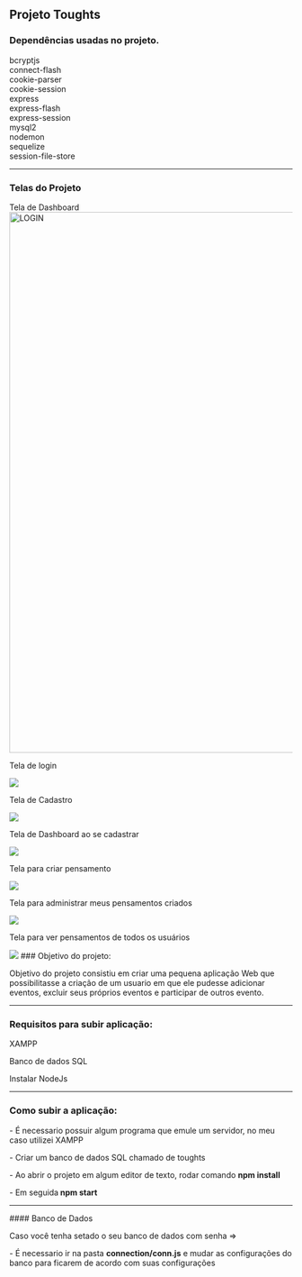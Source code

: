 ## Projeto Toughts 


<h3> Dependências usadas no projeto.</h3>

bcryptjs<br>
connect-flash<br>
cookie-parser <br>
cookie-session <br>
express <br>
express-flash<br>
express-session<br>
mysql2<br>
nodemon <br> 
sequelize <br>
session-file-store <br> 

<hr>

<h3>Telas do Projeto</h3>
<p> Tela de Dashboard
<img width="960" alt="LOGIN" src="https://user-images.githubusercontent.com/48895884/165343480-c20ed3cc-c932-45d7-ae39-c11a5bc35f33.PNG">

<p>Tela de login</p>
<img src="https://user-images.githubusercontent.com/48895884/162350669-ea80b0da-f37a-49c6-8062-462d3e80c5a1.png">
<p>Tela de Cadastro</p>
<img src="https://user-images.githubusercontent.com/48895884/162349768-9a1636cc-f793-494a-bfd9-ad1756a48918.png">
<p>Tela de Dashboard ao se cadastrar</p>
<img src="https://user-images.githubusercontent.com/48895884/162349923-de9f0474-e108-4917-8e56-30b958bfd88b.png">
<p>Tela para criar pensamento</p>
<img src="https://user-images.githubusercontent.com/48895884/162350027-55b4e450-0b8e-47ec-93be-795292613dfb.png">
<p>Tela para administrar meus pensamentos criados</p>
<img src="https://user-images.githubusercontent.com/48895884/162350148-8ead517c-5c64-4cdf-a0dd-1eb2f1b1c893.png">
<p>Tela para ver pensamentos de todos os usuários</p>
<img src="https://user-images.githubusercontent.com/48895884/162350263-e2aa0b78-84fd-4ec8-87ac-b860307c9599.png">
### Objetivo do projeto: 

<p> Objetivo do projeto consistiu em criar uma pequena aplicação Web que possibilitasse a criação de um usuario em que ele pudesse adicionar eventos, excluir seus próprios eventos e participar de outros evento.</p>

<hr>

### Requisitos para subir aplicação:  
<p>XAMPP<p>
 
<p>Banco de dados SQL<p>

<p>Instalar NodeJs</p>
 <hr>
 

### Como subir a aplicação: 

<p> - É necessario possuir algum programa que emule um servidor, no meu caso utilizei XAMPP<p>
<p> - Criar um banco de dados SQL chamado de toughts<p> 
<p> - Ao abrir o projeto em algum editor de texto, rodar comando <strong>npm install</strong></p>
<p> - Em seguida<strong> npm start</strong>  
<hr>
#### Banco de Dados
<p> Caso você tenha setado o seu banco de dados com senha => 
<p> - É necessario ir na pasta <strong>connection/conn.js</strong> e mudar as configurações do banco para ficarem de acordo com suas configurações </p> 

